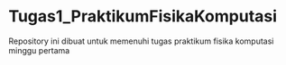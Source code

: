 # Tugas1_PraktikumFisikaKomputasi
Repository ini dibuat untuk memenuhi tugas praktikum fisika komputasi minggu pertama
